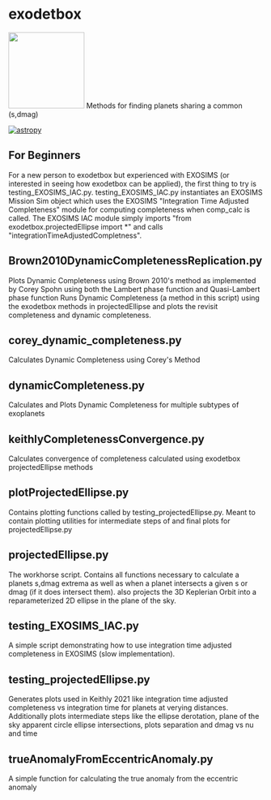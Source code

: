 # exodetbox
<img src="https://raw.githubusercontent.com/SIOSlab/exodetbox/main/documentation/logo/exo-det-boxlogo.svg" width="150" height="150" />
Methods for finding planets sharing a common (s,dmag)

[![astropy](http://img.shields.io/badge/powered%20by-AstroPy-orange.svg?style=flat)](http://www.astropy.org/)

## For Beginners
For a new person to exodetbox but experienced with EXOSIMS (or interested in seeing how exodetbox can be applied), the first thing to try is testing_EXOSIMS_IAC.py.
testing_EXOSIMS_IAC.py instantiates an EXOSIMS Mission Sim object which uses the EXOSIMS "Integration Time Adjusted Completeness" module for computing completeness when comp_calc is called. The EXOSIMS IAC module simply imports "from exodetbox.projectedEllipse import \*" and calls "integrationTimeAdjustedCompletness".




## Brown2010DynamicCompletenessReplication.py
Plots Dynamic Completeness using Brown 2010's method as implemented by Corey Spohn using both the Lambert phase function and Quasi-Lambert phase function
Runs Dynamic Completeness (a method in this script) using the exodetbox methods in projectedEllipse and plots the revisit completeness and dynamic completeness.

## corey_dynamic_completeness.py
Calculates Dynamic Completeness using Corey's Method

## dynamicCompleteness.py
Calculates and Plots Dynamic Completeness for multiple subtypes of exoplanets

## keithlyCompletenessConvergence.py
Calculates convergence of completeness calculated using exodetbox projectedEllipse methods

## plotProjectedEllipse.py
Contains plotting functions called by testing_projectedEllipse.py.
Meant to contain plotting utilities for intermediate steps of and final plots for projectedEllipse.py

## projectedEllipse.py
The workhorse script.
Contains all functions necessary to calculate a planets s,dmag extrema as well as when a planet intersects a given s or dmag (if it does intersect them).
also projects the 3D Keplerian Orbit into a reparameterized 2D ellipse in the plane of the sky.

## testing_EXOSIMS_IAC.py
A simple script demonstrating how to use integration time adjusted completeness in EXOSIMS (slow implementation).

## testing_projectedEllipse.py
Generates plots used in Keithly 2021 like integration time adjusted completeness vs integration time for planets at verying distances.
Additionally plots intermediate steps like the ellipse derotation, plane of the sky apparent circle ellipse intersections, plots separation and dmag vs nu and time

## trueAnomalyFromEccentricAnomaly.py 
A simple function for calculating the true anomaly from the eccentric anomaly
